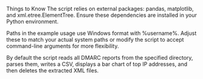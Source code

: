 Things to Know
The script relies on external packages: pandas, matplotlib, and xml.etree.ElementTree. Ensure these dependencies are installed in your Python environment.

Paths in the example usage use Windows format with %username%. Adjust these to match your actual system paths or modify the script to accept command-line arguments for more flexibility.

By default the script reads all DMARC reports from the specified directory, parses them, writes a CSV, displays a bar chart of top IP addresses, and then deletes the extracted XML files.
